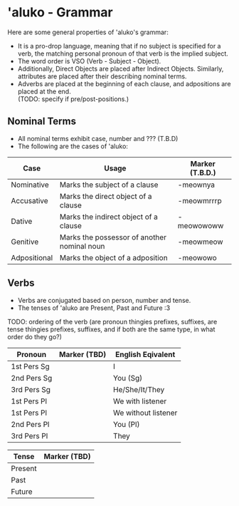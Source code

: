 # 'aluko - Grammar

Here are some general properties of 'aluko's grammar:

- It is a pro-drop language, meaning that if no subject is specified for a verb, the matching personal pronoun of that verb is the implied subject.
- The word order is VSO (Verb - Subject - Object).
- Additionally, Direct Objects are placed after Indirect Objects. Similarly, attributes are placed after their describing nominal terms.
- Adverbs are placed at the beginning of each clause, and adpositions are placed at the end.\
(TODO: specify if pre/post-positions.)

## Nominal Terms

- All nominal terms exhibit case, number and ??? (T.B.D)
- The following are the cases of 'aluko:

| **Case**     | **Usage**                                    | **Marker** (T.B.D.) |
| ------------ | -------------------------------------------- | ------------------- |
| Nominative   | Marks the subject of a clause                | -meownya            |
| Accusative   | Marks the direct object of a clause          | -meowmrrrp          |
| Dative       | Marks the indirect object of a clause        | -meowowoww          |
| Genitive     | Marks the possessor of another nominal noun  | -meowmeow           |
| Adpositional | Marks the object of a adposition             | -meowowo            |

## Verbs

- Verbs are conjugated based on person, number and tense.
- The tenses of 'aluko are Present, Past and Future :3

TODO: ordering of the verb (are pronoun thingies prefixes, suffixes, are tense thingies prefixes, suffixes, and if both are the same type, in what order do they go?)


| **Pronoun** | **Marker** (TBD) | **English Eqivalent** |
| ----------- | ---------------- | --------------------- |
| 1st Pers Sg |                  | I                     |
| 2nd Pers Sg |                  | You (Sg)              |
| 3rd Pers Sg |                  | He/She/It/They        |
| 1st Pers Pl |                  | We with listener      |
| 1st Pers Pl |                  | We without listener   |
| 2nd Pers Pl |                  | You (Pl)              |
| 3rd Pers Pl |                  | They                  |


| **Tense** | **Marker** (TBD) |
| --------- | ---------------- |
| Present   |                  |
| Past      |                  |
| Future    |                  |
